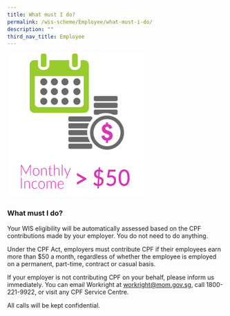 ```yaml
---
title: What must I do?
permalink: /wis-scheme/Employee/what-must-i-do/
description: ""
third_nav_title: Employee
---
```


![](/images/WIS6.png)

### What must I do?

Your WIS eligibility will be automatically assessed based on the CPF contributions made by your employer. You do not need to do anything.

Under the CPF Act, employers must contribute CPF if their employees earn more than $50 a month, regardless of whether the employee is employed on a permanent, part-time, contract or casual basis.

If your employer is not contributing CPF on your behalf, please inform us immediately. You can email Workright at workright@mom.gov.sg, call 1800-221-9922, or visit any CPF Service Centre.

All calls will be kept confidential.